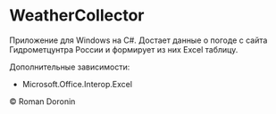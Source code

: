 # WeatherCollector

Приложение для Windows на C#. Достает данные о погоде с сайта Гидрометцунтра России и формирует из них Excel таблицу.

Дополнительные зависимости:
* Microsoft.Office.Interop.Excel

© Roman Doronin
